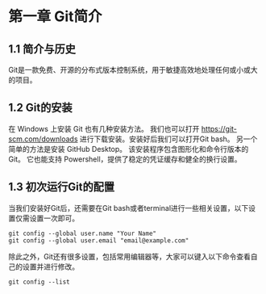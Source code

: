 # 第一章 Git简介

## 1.1 简介与历史
Git是一款免费、开源的分布式版本控制系统，用于敏捷高效地处理任何或小或大的项目。

## 1.2 Git的安装
在 Windows 上安装 Git 也有几种安装方法。 我们也可以打开 https://git-scm.com/downloads 进行下载安装。安装好后我们可以打开Git bash。  另一个简单的方法是安装 GitHub Desktop。 该安装程序包含图形化和命令行版本的 Git。 它也能支持 Powershell，提供了稳定的凭证缓存和健全的换行设置。

## 1.3 初次运行Git的配置
当我们安装好Git后，还需要在Git bash或者terminal进行一些相关设置，以下设置仅需设置一次即可。
```
git config --global user.name "Your Name"
git config --global user.email "email@example.com"
```
除此之外，Git还有很多设置，包括常用编辑器等，大家可以键入以下命令查看自己的设置并进行修改。

`git config --list`
